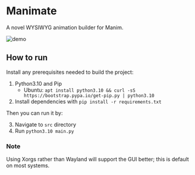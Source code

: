 # Manimate
A novel WYSIWYG animation builder for Manim.

![demo](https://i.imgur.com/9cp8OZh.png)

## How to run
Install any prerequisites needed to build the project:

1. Python3.10 and Pip   
   - Ubuntu: `apt install python3.10 && curl -sS https://bootstrap.pypa.io/get-pip.py | python3.10`
2. Install dependencies with `pip install -r requirements.txt`

Then you can run it by:

3. Navigate to `src` directory
4. Run `python3.10 main.py`


### Note

Using Xorgs rather than Wayland will support the GUI better; this is default on most systems.


<!-- 
- Python3.10
- Python3.10 pip - 
- moderngl
- bidict
- IPython 8.0.1
- PySide 6 and 2
- IPython
- Manim community dependencies - `sudo apt install libcairo2-dev libpango1.0-dev ffmpeg` for Ubuntu
- Manim community - `pip install manim` for Ubuntu  -->
